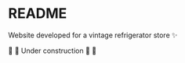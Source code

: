 # README

Website developed for a vintage refrigerator store :sparkles:

:wrench: :hammer: Under construction :hammer: :wrench:
